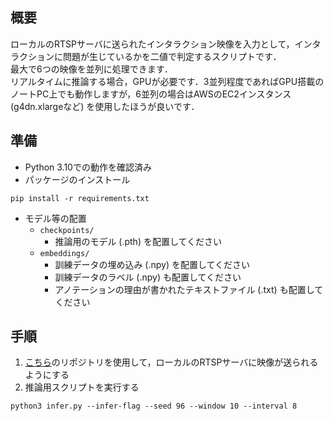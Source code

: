 ## 概要

ローカルのRTSPサーバに送られたインタラクション映像を入力として，インタラクションに問題が生じているかを二値で判定するスクリプトです．<br>
最大で6つの映像を並列に処理できます．<br>
リアルタイムに推論する場合，GPUが必要です．3並列程度であればGPU搭載のノートPC上でも動作しますが，6並列の場合はAWSのEC2インスタンス (g4dn.xlargeなど) を使用したほうが良いです．

## 準備
- Python 3.10での動作を確認済み
- パッケージのインストール
```
pip install -r requirements.txt
```

- モデル等の配置
  - `checkpoints/`
    - 推論用のモデル (.pth) を配置してください
  - `embeddings/`
    - 訓練データの埋め込み (.npy) を配置してください
    - 訓練データのラベル (.npy) も配置してください
    - アノテーションの理由が書かれたテキストファイル (.txt) も配置してください

## 手順

1. [こちら](https://github.com/m0chi1216/interaction_video_server)のリポジトリを使用して，ローカルのRTSPサーバに映像が送られるようにする
2. 推論用スクリプトを実行する
```
python3 infer.py --infer-flag --seed 96 --window 10 --interval 8
```
